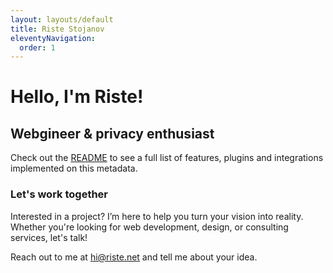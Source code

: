 ```yaml
---
layout: layouts/default
title: Riste Stojanov
eleventyNavigation:
  order: 1
---
```


# Hello, I'm Riste!

## Webgineer & privacy enthusiast

Check out the [README](https://github.com/ristedev/riste-dot-net#ristenet) to see a full list of features, plugins and integrations implemented on this metadata.

### Let's work together

Interested in a project? I’m here to help you turn your vision into reality. Whether you're looking for web development, design, or consulting services, let's talk!

Reach out to me at [hi@riste.net](mailto:hi@riste.net) and tell me about your idea.